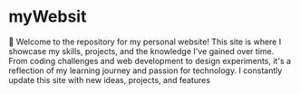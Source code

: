 # myWebsit
🚀 Welcome to the repository for my personal website! This site is where I showcase my skills, projects, and the knowledge I've gained over time. From coding challenges and web development to design experiments, it's a reflection of my learning journey and passion for technology. I constantly update this site with new ideas, projects, and features

